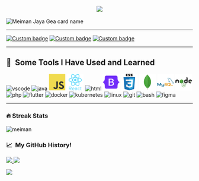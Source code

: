 <p align="center">
  <img src="https://capsule-render.vercel.app/api?text=Hey Everyone!🕹️&animation=fadeIn&type=waving&color=gradient&height=100"/>
</p>

![Meiman Jaya Gea card name](https://cardivo.vercel.app/api?name=Meiman%20Jaya%20Gea&description=Hi,%20i%27m%20a%20Software%20Engineer,%20Nice%20to%20meet%20you%20%F0%9F%91%8B&image=https://avatars.githubusercontent.com/u/71702901?v=4&backgroundColor=%23ecf0f1&instagram=meimanjaya7&linkedin=Meiman%20Jaya%20Gea&github=meimanjayagea&pattern=brickWall&colorPattern=%23eaeaea)

---

[![Custom badge](https://img.shields.io/badge/instagram-%23E4405F.svg?&style=for-the-badge&logo=instagram&logoColor=white)](https://www.instagram.com/meimanjaya7/)
[![Custom badge](https://img.shields.io/badge/linkedin-%230077B5.svg?&style=for-the-badge&logo=linkedin&logoColor=white)](https://www.linkedin.com/in/meiman-jaya-gea-530280184/)
[![Custom badge](https://img.shields.io/badge/Website-FF7139?style=for-the-badge&logo=Firefox-Browser&logoColor=white)](https://meimanjayagea.com/)

---
<h2> 🚀 &nbsp;Some Tools I Have Used and Learned</h2>
<p align="left">
<img src="https://cdn.jsdelivr.net/gh/devicons/devicon/icons/vscode/vscode-original.svg" alt="vscode" width="45" height="45"/>
<img src="https://cdn.clever-cloud.com/uploads/2023/06/java.svg" alt="java" width="45" height="45"/>
<img src="https://raw.githubusercontent.com/devicons/devicon/master/icons/javascript/javascript-original.svg" alt="javascript" width="45" height="45" />
<img src="https://raw.githubusercontent.com/devicons/devicon/master/icons/react/react-original-wordmark.svg" alt="react" width="45" height="45" />
<img src="https://cdn.jsdelivr.net/gh/devicons/devicon/icons/html5/html5-original.svg" alt="html" width="45" height="45"/>
<img src="https://raw.githubusercontent.com/devicons/devicon/master/icons/bootstrap/bootstrap-plain.svg" alt="bootstrap" width="45" height="45" />
<img src="https://raw.githubusercontent.com/devicons/devicon/master/icons/css3/css3-original-wordmark.svg" alt="css3" width="45" height="45" />
<img src="https://raw.githubusercontent.com/devicons/devicon/master/icons/mongodb/mongodb-original.svg" alt="mongodb" width="45" height="45" />
<img src="https://raw.githubusercontent.com/devicons/devicon/master/icons/mysql/mysql-original-wordmark.svg" alt="mysql" width="45" height="45" />
<img src="https://raw.githubusercontent.com/devicons/devicon/master/icons/nodejs/nodejs-original-wordmark.svg" alt="nodejs" width="45" height="45" />
<img src="https://cdn.jsdelivr.net/gh/devicons/devicon/icons/php/php-original.svg" alt="php" width="45" height="45"/>
<img src="https://cdn.jsdelivr.net/gh/devicons/devicon/icons/flutter/flutter-original.svg" alt="flutter" width="45" height="45"/>
<img src="https://cdn.jsdelivr.net/gh/devicons/devicon/icons/docker/docker-original.svg" alt="docker" width="45" height="45"/>
<img src="https://cdn.jsdelivr.net/gh/devicons/devicon/icons/kubernetes/kubernetes-plain.svg" alt="kubernetes" width="45" height="45"/>
<img src="https://cdn.jsdelivr.net/gh/devicons/devicon/icons/linux/linux-original.svg" alt="linux" width="45" height="45"/>       
<img src="https://cdn.jsdelivr.net/gh/devicons/devicon/icons/git/git-original.svg" alt="git" width="45" height="45"/>
<img src="https://cdn.jsdelivr.net/gh/devicons/devicon/icons/bash/bash-original.svg" alt="bash" width="45" height="45"/>
<img src="https://cdn.jsdelivr.net/gh/devicons/devicon/icons/figma/figma-original.svg" alt="figma" width="45" height="45"/>   
</p>

---

### 🔥 Streak Stats
<p align="left"><img align="center" src="https://github-readme-streak-stats.herokuapp.com/?user=meimanjayagea&theme=algolia" alt="meiman" /></p>

### 📈 &nbsp;My GitHub History!</h2>
<a href="https://github.com/meimanjayagea">
  <img height="180em" src="https://github-readme-stats.vercel.app/api?username=meimanjayagea&theme=noctis_minimus&show_icons=true" />
  <img height="180em" src="https://github-readme-stats.vercel.app/api/top-langs/?username=meimanjayagea&theme=noctis_minimus&layout=compact" />
</a>

<p align="left">
  <img src="https://capsule-render.vercel.app/api?type=waving&color=gradient&height=100&section=footer"/>
</p>
